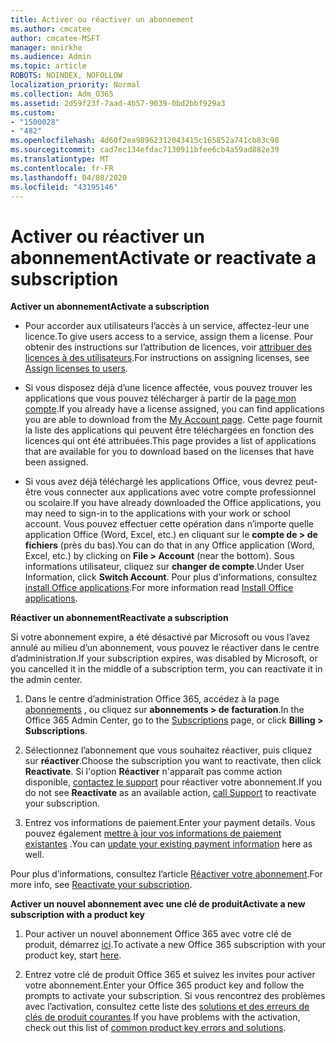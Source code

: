 ```yaml
---
title: Activer ou réactiver un abonnement
ms.author: cmcatee
author: cmcatee-MSFT
manager: mnirkhe
ms.audience: Admin
ms.topic: article
ROBOTS: NOINDEX, NOFOLLOW
localization_priority: Normal
ms.collection: Adm_O365
ms.assetid: 2d59f23f-7aad-4b57-9039-0bd2bbf929a3
ms.custom:
- "1500028"
- "482"
ms.openlocfilehash: 4d60f2ea98962312043415c165852a741cb83c98
ms.sourcegitcommit: cad7ec134efdac7130911bfee6cb4a59ad882e39
ms.translationtype: MT
ms.contentlocale: fr-FR
ms.lasthandoff: 04/08/2020
ms.locfileid: "43195146"
---
```

# <a name="activate-or-reactivate-a-subscription"></a><span data-ttu-id="8da17-102">Activer ou réactiver un abonnement</span><span class="sxs-lookup"><span data-stu-id="8da17-102">Activate or reactivate a subscription</span></span>

<span data-ttu-id="8da17-103">**Activer un abonnement**</span><span class="sxs-lookup"><span data-stu-id="8da17-103">**Activate a subscription**</span></span>

- <span data-ttu-id="8da17-104">Pour accorder aux utilisateurs l’accès à un service, affectez-leur une licence.</span><span class="sxs-lookup"><span data-stu-id="8da17-104">To give users access to a service, assign them a license.</span></span> <span data-ttu-id="8da17-105">Pour obtenir des instructions sur l’attribution de licences, voir [attribuer des licences à des utilisateurs](https://docs.microsoft.com/microsoft-365/admin/manage/assign-licenses-to-users?view=o365-worldwide).</span><span class="sxs-lookup"><span data-stu-id="8da17-105">For instructions on assigning licenses, see [Assign licenses to users](https://docs.microsoft.com/microsoft-365/admin/manage/assign-licenses-to-users?view=o365-worldwide).</span></span> 

- <span data-ttu-id="8da17-106">Si vous disposez déjà d’une licence affectée, vous pouvez trouver les applications que vous pouvez télécharger à partir de la [page mon compte](https://portal.office.com/account/#installs).</span><span class="sxs-lookup"><span data-stu-id="8da17-106">If you already have a license assigned, you can find applications you are able to download from the [My Account page](https://portal.office.com/account/#installs).</span></span> <span data-ttu-id="8da17-107">Cette page fournit la liste des applications qui peuvent être téléchargées en fonction des licences qui ont été attribuées.</span><span class="sxs-lookup"><span data-stu-id="8da17-107">This page provides a list of applications that are available for you to download based on the licenses that have been assigned.</span></span> 

- <span data-ttu-id="8da17-108">Si vous avez déjà téléchargé les applications Office, vous devrez peut-être vous connecter aux applications avec votre compte professionnel ou scolaire.</span><span class="sxs-lookup"><span data-stu-id="8da17-108">If you have already downloaded the Office applications, you may need to sign-in to the applications with your work or school account.</span></span> <span data-ttu-id="8da17-109">Vous pouvez effectuer cette opération dans n’importe quelle application Office (Word, Excel, etc.) en cliquant sur le **compte de > de fichiers** (près du bas).</span><span class="sxs-lookup"><span data-stu-id="8da17-109">You can do that in any Office application (Word, Excel, etc.) by clicking on **File > Account** (near the bottom).</span></span> <span data-ttu-id="8da17-110">Sous informations utilisateur, cliquez sur **changer de compte**.</span><span class="sxs-lookup"><span data-stu-id="8da17-110">Under User Information, click **Switch Account**.</span></span> <span data-ttu-id="8da17-111">Pour plus d’informations, consultez [install Office applications](https://docs.microsoft.com/microsoft-365/admin/setup/install-applications).</span><span class="sxs-lookup"><span data-stu-id="8da17-111">For more information read [Install Office applications](https://docs.microsoft.com/microsoft-365/admin/setup/install-applications).</span></span> 

<span data-ttu-id="8da17-112">**Réactiver un abonnement**</span><span class="sxs-lookup"><span data-stu-id="8da17-112">**Reactivate a subscription**</span></span>

<span data-ttu-id="8da17-113">Si votre abonnement expire, a été désactivé par Microsoft ou vous l’avez annulé au milieu d’un abonnement, vous pouvez le réactiver dans le centre d’administration.</span><span class="sxs-lookup"><span data-stu-id="8da17-113">If your subscription expires, was disabled by Microsoft, or you cancelled it in the middle of a subscription term, you can reactivate it in the admin center.</span></span>
  
1. <span data-ttu-id="8da17-114">Dans le centre d’administration Office 365, accédez à la page [abonnements](https://go.microsoft.com/fwlink/p/?linkid=842054) , ou cliquez sur **abonnements > de facturation**.</span><span class="sxs-lookup"><span data-stu-id="8da17-114">In the Office 365 Admin Center, go to the [Subscriptions](https://go.microsoft.com/fwlink/p/?linkid=842054) page, or click **Billing > Subscriptions**.</span></span>

2. <span data-ttu-id="8da17-115">Sélectionnez l’abonnement que vous souhaitez réactiver, puis cliquez sur **réactiver**.</span><span class="sxs-lookup"><span data-stu-id="8da17-115">Choose the subscription you want to reactivate, then click **Reactivate**.</span></span> <span data-ttu-id="8da17-116">Si l'option **Réactiver** n'apparaît pas comme action disponible, [contactez le support](https://support.office.com/article/call-support-32a17ca7-6fa0-4870-8a8d-e25ba4ccfd4b) pour réactiver votre abonnement.</span><span class="sxs-lookup"><span data-stu-id="8da17-116">If you do not see **Reactivate** as an available action, [call Support](https://support.office.com/article/call-support-32a17ca7-6fa0-4870-8a8d-e25ba4ccfd4b) to reactivate your subscription.</span></span>

3. <span data-ttu-id="8da17-117">Entrez vos informations de paiement.</span><span class="sxs-lookup"><span data-stu-id="8da17-117">Enter your payment details.</span></span> <span data-ttu-id="8da17-118">Vous pouvez également [mettre à jour vos informations de paiement existantes](https://docs.microsoft.com/microsoft-365/commerce/billing-and-payments/add-update-or-remove-credit-card-or-bank-account?view=o365-worldwide) .</span><span class="sxs-lookup"><span data-stu-id="8da17-118">You can [update your existing payment information](https://docs.microsoft.com/microsoft-365/commerce/billing-and-payments/add-update-or-remove-credit-card-or-bank-account?view=o365-worldwide) here as well.</span></span>

<span data-ttu-id="8da17-119">Pour plus d’informations, consultez l’article [Réactiver votre abonnement](https://docs.microsoft.com/office365/admin/subscriptions-and-billing/reactivate-your-subscription).</span><span class="sxs-lookup"><span data-stu-id="8da17-119">For more info, see [Reactivate your subscription](https://docs.microsoft.com/office365/admin/subscriptions-and-billing/reactivate-your-subscription).</span></span>

<span data-ttu-id="8da17-120">**Activer un nouvel abonnement avec une clé de produit**</span><span class="sxs-lookup"><span data-stu-id="8da17-120">**Activate a new subscription with a product key**</span></span>

1. <span data-ttu-id="8da17-121">Pour activer un nouvel abonnement Office 365 avec votre clé de produit, démarrez [ici](https://support.office.com/article/where-to-enter-your-office-product-key-0a82e5ae-739e-4b92-a6f4-2ec780c185db).</span><span class="sxs-lookup"><span data-stu-id="8da17-121">To activate a new Office 365 subscription with your product key, start [here](https://support.office.com/article/where-to-enter-your-office-product-key-0a82e5ae-739e-4b92-a6f4-2ec780c185db).</span></span> 

2. <span data-ttu-id="8da17-122">Entrez votre clé de produit Office 365 et suivez les invites pour activer votre abonnement.</span><span class="sxs-lookup"><span data-stu-id="8da17-122">Enter your Office 365 product key and follow the prompts to activate your subscription.</span></span> <span data-ttu-id="8da17-123">Si vous rencontrez des problèmes avec l’activation, consultez cette liste des [solutions et des erreurs de clés de produit courantes](https://docs.microsoft.com/microsoft-365/commerce/product-key-errors-and-solutions).</span><span class="sxs-lookup"><span data-stu-id="8da17-123">If you have problems with the activation, check out this list of [common product key errors and solutions](https://docs.microsoft.com/microsoft-365/commerce/product-key-errors-and-solutions).</span></span>
